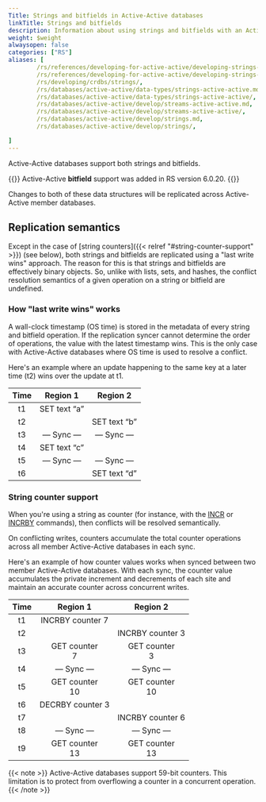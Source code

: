 ```yaml
---
Title: Strings and bitfields in Active-Active databases
linkTitle: Strings and bitfields
description: Information about using strings and bitfields with an Active-Active database.
weight: $weight
alwaysopen: false
categories: ["RS"]
aliases: [
        /rs/references/developing-for-active-active/developing-strings-active-active.md,
        /rs/references/developing-for-active-active/developing-strings-active-active/,
        /rs/developing/crdbs/strings/,
        /rs/databases/active-active/data-types/strings-active-active.md,
        /rs/databases/active-active/data-types/strings-active-active/,
        /rs/databases/active-active/develop/streams-active-active.md,
        /rs/databases/active-active/develop/streams-active-active/,
        /rs/databases/active-active/develop/strings.md,
        /rs/databases/active-active/develop/strings/,

]
---
```

Active-Active databases support both strings and bitfields.

{{<note>}}
Active-Active **bitfield** support was added in RS version 6.0.20.
{{</note>}}

Changes to both of these data structures will be replicated across Active-Active member databases.

## Replication semantics

Except in the case of [string counters]({{< relref "#string-counter-support" >}}) (see below), both strings and bitfields are replicated using a "last write wins" approach. The reason for this is that strings and bitfields are effectively binary objects. So, unlike with lists, sets, and hashes, the conflict resolution semantics of a given operation on a string or bitfield are undefined.

### How "last write wins" works

A wall-clock timestamp (OS time) is stored in the metadata of every string
and bitfield operation. If the replication syncer cannot determine the order of operations,
the value with the latest timestamp wins. This is the only case with Active-Active databases where OS time is used to resolve a conflict.

Here's an example where an update happening to the same key at a later
time (t2) wins over the update at t1.

|  **Time** | **Region 1** | **Region 2** |
|  :------: | :------: | :------: |
|  t1 | SET text “a” |  |
|  t2 |  | SET text “b” |
|  t3 | — Sync — | — Sync — |
|  t4 | SET text “c” |  |
|  t5 | — Sync — | — Sync — |
|  t6 |  | SET text “d” |

### String counter support

When you're using a string as counter (for instance, with the [INCR](https://redis.io/commands/incr) or [INCRBY](https://redis.io/commands/incrby) commands),
then conflicts will be resolved semantically.

On conflicting writes, counters accumulate the total counter operations
across all member Active-Active databases in each sync.

Here's an example of how counter
values works when synced between two member Active-Active databases. With
each sync, the counter value accumulates the private increment and
decrements of each site and maintain an accurate counter across
concurrent writes.

|  **Time** | **Region 1** | **Region 2** |
|  :------: | :------: | :------: |
|  t1 | INCRBY counter 7 |  |
|  t2 |  | INCRBY counter 3 |
|  t3 | GET counter<br/>7 | GET counter<br/>3 |
|  t4 | — Sync — | — Sync — |
|  t5 | GET counter<br/>10 | GET counter<br/>10 |
|  t6 | DECRBY counter 3 |  |
|  t7 |  | INCRBY counter 6 |
|  t8 | — Sync — | — Sync — |
|  t9 | GET counter<br/>13 | GET counter<br/>13 |

{{< note >}}
Active-Active databases support 59-bit counters.
This limitation is to protect from overflowing a counter in a concurrent operation.
{{< /note >}}
